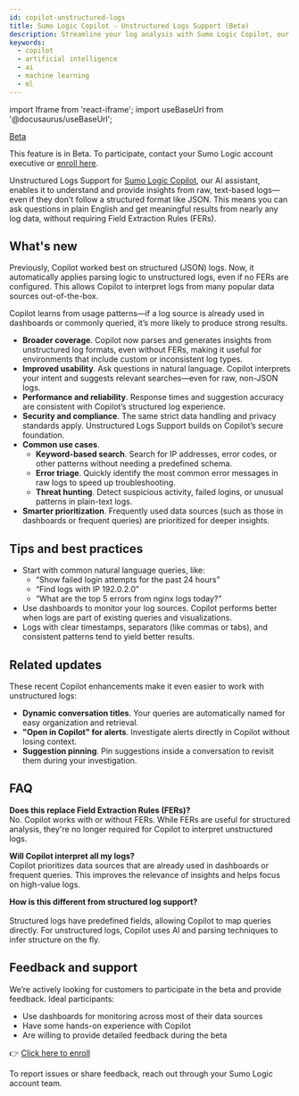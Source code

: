 ```yaml
---
id: copilot-unstructured-logs
title: Sumo Logic Copilot - Unstructured Logs Support (Beta)
description: Streamline your log analysis with Sumo Logic Copilot, our AI-based assistant that simplifies log analysis by letting you ask questions in plain English, even for logs without a well-defined structure.
keywords:
  - copilot
  - artificial intelligence
  - ai
  - machine learning
  - ml
---
```


import Iframe from 'react-iframe';
import useBaseUrl from '@docusaurus/useBaseUrl';

<head>
  <meta name="robots" content="noindex" />
</head>

<p><a href="/docs/beta"><span className="beta">Beta</span></a></p>

This feature is in Beta. To participate, contact your Sumo Logic account executive or [enroll here](https://forms.gle/LozrrAppM9FM94tS9).

Unstructured Logs Support for [Sumo Logic Copilot](/docs/search/copilot), our AI assistant, enables it to understand and provide insights from raw, text-based logs—even if they don't follow a structured format like JSON. This means you can ask questions in plain English and get meaningful results from nearly any log data, without requiring Field Extraction Rules (FERs).

## What's new

Previously, Copilot worked best on structured (JSON) logs. Now, it automatically applies parsing logic to unstructured logs, even if no FERs are configured. This allows Copilot to interpret logs from many popular data sources out-of-the-box.

Copilot learns from usage patterns—if a log source is already used in dashboards or commonly queried, it’s more likely to produce strong results.

* **Broader coverage**. Copilot now parses and generates insights from unstructured log formats, even without FERs, making it useful for environments that include custom or inconsistent log types.
* **Improved usability**. Ask questions in natural language. Copilot interprets your intent and suggests relevant searches—even for raw, non-JSON logs.
* **Performance and reliability**. Response times and suggestion accuracy are consistent with Copilot’s structured log experience.
* **Security and compliance**. The same strict data handling and privacy standards apply. Unstructured Logs Support builds on Copilot’s secure foundation.
* **Common use cases**.
  * **Keyword-based search**. Search for IP addresses, error codes, or other patterns without needing a predefined schema.  
  * **Error triage**. Quickly identify the most common error messages in raw logs to speed up troubleshooting.  
  * **Threat hunting**. Detect suspicious activity, failed logins, or unusual patterns in plain-text logs.
* **Smarter prioritization**. Frequently used data sources (such as those in dashboards or frequent queries) are prioritized for deeper insights.

## Tips and best practices

* Start with common natural language queries, like:
  - “Show failed login attempts for the past 24 hours”
  - “Find logs with IP 192.0.2.0”
  - “What are the top 5 errors from nginx logs today?”
* Use dashboards to monitor your log sources. Copilot performs better when logs are part of existing queries and visualizations.
* Logs with clear timestamps, separators (like commas or tabs), and consistent patterns tend to yield better results.

## Related updates

These recent Copilot enhancements make it even easier to work with unstructured logs:

* **Dynamic conversation titles**. Your queries are automatically named for easy organization and retrieval.
* **"Open in Copilot" for alerts**. Investigate alerts directly in Copilot without losing context.
* **Suggestion pinning**. Pin suggestions inside a conversation to revisit them during your investigation.

## FAQ

**Does this replace Field Extraction Rules (FERs)?**<br/>
No. Copilot works with or without FERs. While FERs are useful for structured analysis, they're no longer required for Copilot to interpret unstructured logs.

**Will Copilot interpret all my logs?**<br/>
Copilot prioritizes data sources that are already used in dashboards or frequent queries. This improves the relevance of insights and helps focus on high-value logs.

**How is this different from structured log support?**<br/>  
Structured logs have predefined fields, allowing Copilot to map queries directly. For unstructured logs, Copilot uses AI and parsing techniques to infer structure on the fly.


## Feedback and support

We’re actively looking for customers to participate in the beta and provide feedback. Ideal participants:

* Use dashboards for monitoring across most of their data sources  
* Have some hands-on experience with Copilot
* Are willing to provide detailed feedback during the beta  

👉 [Click here to enroll](https://forms.gle/LozrrAppM9FM94tS9)

To report issues or share feedback, reach out through your Sumo Logic account team.
